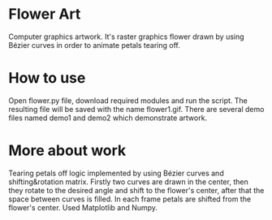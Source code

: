 # Flower Art
Computer graphics artwork. It's raster graphics flower drawn by using Bézier curves in order to animate petals tearing off.

# How to use
Open flower.py file, download required modules and run the script. The resulting file will be saved with the name flower1.gif. There are several demo files named demo1 and demo2 which demonstrate artwork.

# More about work
Tearing petals off logic implemented by using Bézier curves and shifting&rotation matrix. Firstly two curves are drawn in the center, then they rotate to the desired angle and shift to the flower's center, after that the space between curves is filled. In each frame petals are shifted from the flower's center. Used Matplotlib and Numpy.
